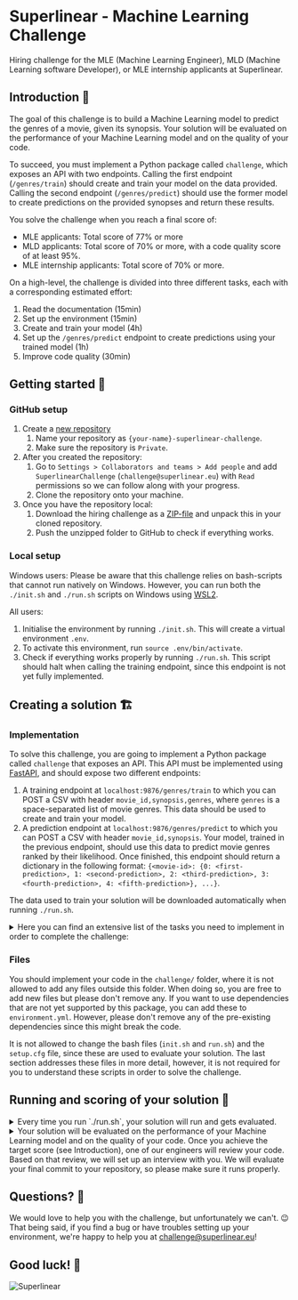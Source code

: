 # Superlinear - Machine Learning Challenge

Hiring challenge for the MLE (Machine Learning Engineer), MLD (Machine Learning software Developer), or MLE internship applicants at Superlinear.


## Introduction 🔖

The goal of this challenge is to build a Machine Learning model to predict the genres of a movie, given its synopsis. Your solution will be evaluated on the performance of your Machine Learning model and on the quality of your code.

To succeed, you must implement a Python package called `challenge`, which exposes an API with two endpoints. Calling the first endpoint (`/genres/train`) should create and train your model on the data provided. Calling the second endpoint (`/genres/predict`) should use the former model to create predictions on the provided synopses and return these results.

You solve the challenge when you reach a final score of:
* MLE applicants: Total score of 77% or more
* MLD applicants: Total score of 70% or more, with a code quality score of at least 95%.
* MLE internship applicants: Total score of 70% or more.

On a high-level, the challenge is divided into three different tasks, each with a corresponding estimated effort:

1. Read the documentation (15min)
2. Set up the environment (15min)
3. Create and train your model (4h)
4. Set up the `/genres/predict` endpoint to create predictions using your trained model (1h)
5. Improve code quality (30min)




## Getting started 🚀

### GitHub setup

1. Create a [new repository](https://github.com/new)
   1. Name your repository as `{your-name}-superlinear-challenge`.
   2. Make sure the repository is `Private`.
2. After you created the repository:
   1. Go to `Settings > Collaborators and teams > Add people` and add `SuperlinearChallenge` (`challenge@superlinear.eu`) with `Read` permissions so we can follow along with your progress.
   2. Clone the repository onto your machine.
3. Once you have the repository local:
   1. Download the hiring challenge as a [ZIP-file](https://github.com/superlinear-ai-challenge/mle-challenge/archive/refs/heads/main.zip) and unpack this in your cloned repository.
   2. Push the unzipped folder to GitHub to check if everything works.

### Local setup

Windows users: Please be aware that this challenge relies on bash-scripts that cannot run natively on Windows. However, you can run both the `./init.sh` and `./run.sh` scripts on Windows using [WSL2](https://docs.microsoft.com/en-us/windows/wsl/install-win10).

All users:
1. Initialise the environment by running `./init.sh`. This will create a virtual environment `.env`. 
2. To activate this environment, run `source .env/bin/activate`.
3. Check if everything works properly by running `./run.sh`. This script should halt when calling the training endpoint, since this endpoint is not yet fully implemented.



## Creating a solution 🏗

### Implementation

To solve this challenge, you are going to implement a Python package called `challenge` that exposes an API. This API must be implemented using [FastAPI](https://fastapi.tiangolo.com/), and should expose two different endpoints:

1. A training endpoint at `localhost:9876/genres/train` to which you can POST a CSV with header `movie_id,synopsis,genres`, where `genres` is a space-separated list of movie genres. This data should be used to create and train your model.
2. A prediction endpoint at `localhost:9876/genres/predict` to which you can POST a CSV with header `movie_id,synopsis`. Your model, trained in the previous endpoint, should use this data to predict movie genres ranked by their likelihood. Once finished, this endpoint should return a dictionary in the following format: `{<movie-id>: {0: <first-prediction>, 1: <second-prediction>, 2: <third-prediction>, 3: <fourth-prediction>, 4: <fifth-prediction>}, ...}`.

The data used to train your solution will be downloaded automatically when running `./run.sh`.

<details>
<summary>Here you can find an extensive list of the tasks you need to implement in order to complete the challenge:</summary>

0. Run `init.sh` to create a virtual environment in which the code can run
1. In the `/genres/train` endpoint:
   1. Create a model
   2. Train the model on the received data
   3. Save the model
2. In the `/genres/predict` endpoint:
   1. Create the endpoint
   2. Load in the previously trained model
   3. Make predictions (ranked) on the received data
   4. Return your predictions in dictionary-format, as specified above
3. Run `run.sh` to evaluate your implementation
</details>

### Files 

You should implement your code in the `challenge/` folder, where it is not allowed to add any files outside this folder. When doing so, you are free to add new files but please don't remove any. If you want to use dependencies that are not yet supported by this package, you can add these to `environment.yml`. However, please don't remove any of the pre-existing dependencies since this might break the code.

It is not allowed to change the bash files (`init.sh` and `run.sh`) and the `setup.cfg` file, since these are used to evaluate your solution. The last section addresses these files in more detail, however, it is not required for you to understand these scripts in order to solve the challenge.



## Running and scoring of your solution 💯

<details>
<summary>Every time you run `./run.sh`, your solution will run and gets evaluated.</summary>

1. Download the `train.csv` and `test.csv` datasets
2. Start your FastAPI server on port 9876
3. POST `train.csv` to `localhost:9876/genres/train` to train your model
4. POST `test.csv` to `localhost:9876/genres/predict` to create a `submission.json` with the top 5 most probable genres (ranked) for each test movie
5. Stop your FastAPI server once complete, or when either training or evaluation fails
6. Compute a score that indicates the quality of your code
7. Upload `submission.json` to our evaluation endpoint to get a score on your predictions
8. Geometrically combine both of your scores: code quality score (6) and predictive score (7)
9. Ask for your git username and email address, if not yet configured
10. Print your final score and send the results to us for validation
</details>

<details>
<summary>Your solution will be evaluated on the performance of your Machine Learning model and on the quality of your code. Once you achieve the target score (see Introduction), one of our engineers will review your code. Based on that review, we will set up an interview with you. We will evaluate your final commit to your repository, so please make sure it runs properly.</summary>

The final score is the geometric mean of two components:
1. Your **predictive score** evaluated as the [Mean Average Precision at K](https://en.wikipedia.org/wiki/Evaluation_measures_(information_retrieval)) for the top 5 predicted genres. Note that this metric keeps the ranking into account.
2. Your **code quality score**, which is the geometric mean of:
   1. Whether you added files outside the `./challenge` folder: `0%` if you did, `100%` otherwise
   2. A percentage score based on `flake8`
   3. A percentage score based on `isort`
   4. A percentage score based on `pydocstyle`
   5. A percentage score based on `mypy`
   6. A percentage score based on the actual number of lines of code
   
</details>



## Questions? 🤨

We would love to help you with the challenge, but unfortunately we can't. 😉 That being said, if you find a bug or have troubles setting up your environment, we're happy to help you at [challenge@superlinear.eu](mailto:challenge@superlinear.eu)! 



## Good luck! 🤞

![Superlinear](https://media.licdn.com/dms/image/v2/D4E0BAQFQRO9yT7a3UQ/company-logo_200_200/company-logo_200_200/0/1726128392134/radix_ai_logo?e=1747267200&v=beta&t=AQkJHhKiaTMvwDAyfrgF2et9oDfOuEzqDX_PGOOdit0)
